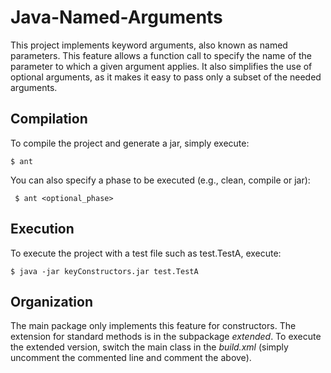 # Java-Named-Arguments
This project implements keyword arguments, also known as named parameters. This feature allows a function call to specify the name of the parameter to which a given
argument applies. It also simplifies the use of optional arguments, as it makes it easy to pass only a subset of the needed arguments.

## Compilation
To compile the project and generate a jar, simply execute: <br>

 ``` $ ant ```

You can also specify a phase to be executed (e.g., clean, compile or jar):

 ``` $ ant <optional_phase>```

## Execution
To execute the project with a test file such as test.TestA, execute:

```$ java -jar keyConstructors.jar test.TestA ```

## Organization

The main package only implements this feature for constructors. The extension for standard methods is in the subpackage <i>extended</i>.
To execute the extended version, switch the main class in the <i>build.xml</i> (simply uncomment the commented line and comment the above).
